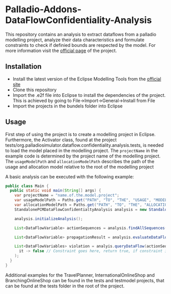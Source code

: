 # Palladio-Addons-DataFlowConfidentiality-Analysis

This repository contains an analysis to extract dataflows from a palladio modelling project, analyze their data characteristics and formulate constraints to check if definied bounds are respected by the model.
For more information visit the [official page](https://fluidtrust.ipd.kit.edu/home/) of the project.

## Installation
- Install the latest version of the Eclipse Modelling Tools from the [official site](https://www.eclipse.org/downloads/packages/)
- Clone this repository
- Import the .e2f file into Eclipse to install the dependencies of the project. This is achieved by going to File->Import->General->Install from File
- Import the projects in the bundels folder into Eclipse

## Usage
First step of using the project is to create a modelling project in Eclipse.
Furthermore, the Activator class, found at the project tests/org.palladiosimulator.dataflow.confidentiality.analysis.tests, is needed to load the model placed in the modelling project.
The `projectName` in the example code is determined by the project name of the modelling project.
The `usageModelPath` and `allocationModelPath` describes the path of the usage and allocation model relative to the root of the modelling project

A basic analysis can be executed with the following example:

```java
public class Main {
  public static void main(String[] args) {
    var projectName = "name.of.the.model.project";
    var usageModelPath = Paths.get("PATH", "TO", "THE", "USAGE", "MODEL");
    var allocationModelPath = Paths.get("PATH", "TO", "THE", "ALLOCATION", "MODEL");
    StandalonePCMDataFlowConfidentialtyAnalysis analysis = new StandalonePCMDataFlowConfidentialtyAnalysis(projectName, Activator.class, usageModelPath, allocationModelPath);

    analysis.initializeAnalysis();

    List<DataFlowVariable> actionSequences = analysis.findAllSequences();

    List<DataFlowVariable> propagationResult = analysis.evaluateDataFlows(actionSequences);

    List<DataFlowVariables> violation = analyis.queryDataFlow(actionSequences, 
      it -> false // Constraint goes here, return true, if constraint is violated
    );
  }
}
```

Additional examples for the TravelPlanner, InternationalOnlineShop and BranchingOnlineShop can be found in the tests and testmodel projects, that can be found at the tests folder in the root of the project.
